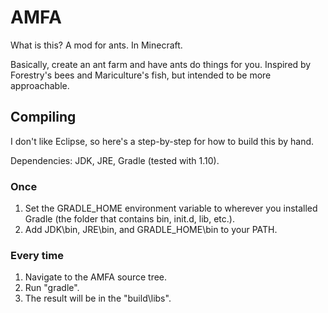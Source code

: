 # AMFA
What is this?  A mod for ants.  In Minecraft.

Basically, create an ant farm and have ants do things for you.  Inspired by Forestry's bees and Mariculture's fish, but intended to be more approachable.

## Compiling
I don't like Eclipse, so here's a step-by-step for how to build this by hand.

Dependencies: JDK, JRE, Gradle (tested with 1.10).

### Once
1. Set the GRADLE_HOME environment variable to wherever you installed Gradle (the folder that contains bin, init.d, lib, etc.).
2. Add JDK\bin, JRE\bin, and GRADLE_HOME\bin to your PATH.

### Every time
1. Navigate to the AMFA source tree.
2. Run "gradle".
3. The result will be in the "build\libs".
